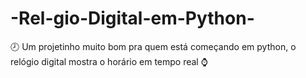 # -Rel-gio-Digital-em-Python-
🕗 Um projetinho muito bom pra quem está começando em python, o relógio digital mostra o horário em tempo real ⌚
